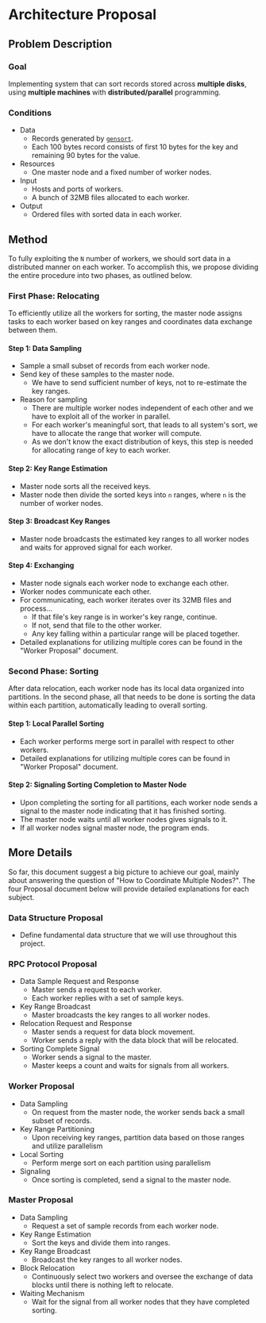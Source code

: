 # Architecture Proposal

## Problem Description

### Goal

Implementing system that can sort records stored across **multiple disks**, using **multiple machines** with **distributed/parallel** programming.

### Conditions

- Data
  - Records generated by [`gensort`](http://www.ordinal.com/gensort.html).
  - Each 100 bytes record consists of first 10 bytes for the key and remaining 90 bytes for the value.
- Resources
  - One master node and a fixed number of worker nodes.
- Input
  - Hosts and ports of workers.
  - A bunch of 32MB files allocated to each worker.
- Output
  - Ordered files with sorted data in each worker.

## Method

To fully exploiting the `N` number of workers, we should sort data in a distributed manner on each worker. To accomplish this, we propose dividing the entire procedure into two phases, as outlined below.

### First Phase: Relocating

To efficiently utilize all the workers for sorting, the master node assigns tasks to each worker based on key ranges and coordinates data exchange between them.

#### Step 1: Data Sampling

- Sample a small subset of records from each worker node.
- Send key of these samples to the master node.
  - We have to send sufficient number of keys, not to re-estimate the key ranges.
- Reason for sampling
  - There are multiple worker nodes independent of each other and we have to exploit all of the worker in parallel.
  - For each worker's meaningful sort, that leads to all system's sort, we have to allocate the range that worker will compute.
  - As we don't know the exact distribution of keys, this step is needed for allocating range of key to each worker.

#### Step 2: Key Range Estimation

- Master node sorts all the received keys.
- Master node then divide the sorted keys into `n` ranges, where `n` is the number of worker nodes.
    
#### Step 3: Broadcast Key Ranges

- Master node broadcasts the estimated key ranges to all worker nodes and waits for approved signal for each worker.

#### Step 4: Exchanging

- Master node signals each worker node to exchange each other.
- Worker nodes communicate each other.
- For communicating, each worker iterates over its 32MB files and process...
    - If that file's key range is in worker's key range, continue.
    - If not, send that file to the other worker.
    - Any key falling within a particular range will be placed together.
- Detailed explanations for utilizing multiple cores can be found in the "Worker Proposal" document.

### Second Phase: Sorting

After data relocation, each worker node has its local data organized into partitions. In the second phase, all that needs to be done is sorting the data within each partition, automatically leading to overall sorting.

#### Step 1: Local Parallel Sorting

- Each worker performs merge sort in parallel with respect to other workers.
- Detailed explanations for utilizing multiple cores can be found in "Worker Proposal" document.

#### Step 2: Signaling Sorting Completion to Master Node

- Upon completing the sorting for all partitions, each worker node sends a signal to the master node indicating that it has finished sorting.
- The master node waits until all worker nodes gives signals to it.
- If all worker nodes signal master node, the program ends.

## More Details

So far, this document suggest a big picture to achieve our goal, mainly about answering the question of "How to Coordinate Multiple Nodes?". The four Proposal document below will provide detailed explanations for each subject.

### Data Structure Proposal

- Define fundamental data structure that we will use throughout this project.

### RPC Protocol Proposal

- Data Sample Request and Response
  - Master sends a request to each worker.
  - Each worker replies with a set of sample keys.
- Key Range Broadcast
  - Master broadcasts the key ranges to all worker nodes.
- Relocation Request and Response
  - Master sends a request for data block movement.
  - Worker sends a reply with the data block that will be relocated.
- Sorting Complete Signal
  - Worker sends a signal to the master.
  - Master keeps a count and waits for signals from all workers.

### Worker Proposal

- Data Sampling
  - On request from the master node, the worker sends back a small subset of records.
- Key Range Partitioning
  - Upon receiving key ranges, partition data based on those ranges and utilize parallelism
- Local Sorting
  - Perform merge sort on each partition using parallelism
- Signaling
  - Once sorting is completed, send a signal to the master node.

### Master Proposal

- Data Sampling
  - Request a set of sample records from each worker node.
- Key Range Estimation
  - Sort the keys and divide them into ranges.
- Key Range Broadcast
  - Broadcast the key ranges to all worker nodes.
- Block Relocation
  - Continuously select two workers and oversee the exchange of data blocks until there is nothing left to relocate.
- Waiting Mechanism
  - Wait for the signal from all worker nodes that they have completed sorting.
